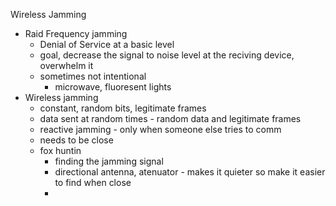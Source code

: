Wireless Jamming 

* Raid Frequency jamming
	* Denial of Service at a basic level
	* goal, decrease the signal to noise level at the reciving device, overwhelm it
	* sometimes not intentional
		* microwave, fluoresent lights
* Wireless jamming
	* constant, random bits, legitimate frames
	* data sent at random times - random data and legitimate frames
	* reactive jamming - only when someone else tries to comm
	* needs to be close
	* fox huntin 
		* finding the jamming signal
		* directional antenna, atenuator - makes it quieter so make it easier to find when close 
		* 